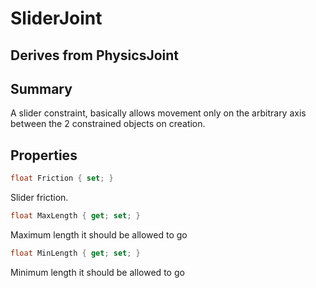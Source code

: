 # SliderJoint

## Derives from PhysicsJoint

## Summary

A slider constraint, basically allows movement only on the arbitrary axis between the 2 constrained objects on creation.
## Properties

```c#
float Friction { set; } 
```
Slider friction.
```c#
float MaxLength { get; set; } 
```
Maximum length it should be allowed to go
```c#
float MinLength { get; set; } 
```
Minimum length it should be allowed to go
